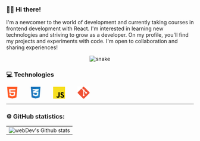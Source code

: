  

### :man_technologist: Hi there!
I'm a newcomer to the world of development and currently taking courses in frontend development with React.
I'm interested in learning new technologies and striving to grow as a developer. On my profile, you'll find my projects and experiments with code.
I'm open to collaboration and sharing experiences!

<p align="center">
 <img width="600" src="github-snake.svg" alt="snake"/>
</p>


### 💻 Technologies
<div style="display: flex"> 
   <img align="left" src="https://github.com/chezee4/chezee4/blob/main/img/html.png" alt="HTML 5" width="32px">&nbsp;
   <img align="left"src="https://github.com/chezee4/chezee4/blob/main/img/css.png" title="CSS" alt="CSS 3" width="26px" style="margin-left: 30px;">&nbsp;
   <img align="left" src="https://github.com/chezee4/chezee4/blob/main/img/js.png" title="JS" alt="JS" width="32px" style="margin-left: 30px;">&nbsp;
   <img align="left" src="https://github.com/chezee4/chezee4/blob/main/img/git.png" title="Git" alt="Git" width="32px" style="margin-left: 30px;">
</div>


---

### ⚙️ GitHub statistics:

<table>
  <tr>
    <td>
      <img align="left" src="http://github-readme-streak-stats.herokuapp.com?user=chezee4&theme=dark&background=000000" alt="webDev's Github stats" />
    </td>
  </tr>
</table>
